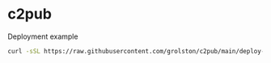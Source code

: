 # c2pub

Deployment example

```sh
curl -sSL https://raw.githubusercontent.com/grolston/c2pub/main/deploy-conductor.sh | sh
```
